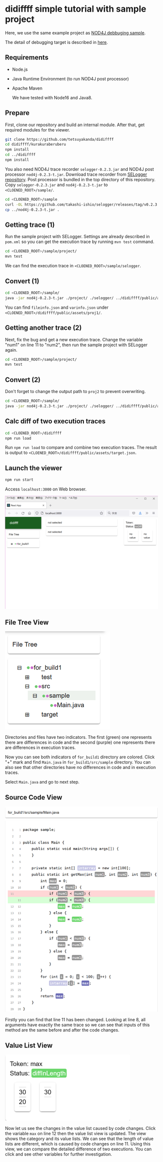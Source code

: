 # didiffff simple tutorial with sample project

Here, we use the same example project as [NOD4J debbuging sample](https://github.com/k-shimari/nod4j/wiki/Try-our-viewer-in-a-debugging-sample).

The detail of debugging target is described in [here](https://github.com/k-shimari/nod4j/wiki/Try-our-viewer-in-a-debugging-sample#the-detail-of-debugging-target).

## Requirements

* Node.js
* Java Runtime Environment (to run NOD4J post processor)
* Apache Maven

  We have tested with Node16 and Java8.

## Prepare

First, clone our repository and build an internal module.
After that, get required modules for the viewer.

```sh
git clone https://github.com/tetsuyakanda/didiffff
cd didiffff/kurakuraberuberu
npm install
cd ../didiffff
npm install
```

You also need NOD4J trace recorder `selogger-0.2.3.jar` and NOD4J post processor `nod4j-0.2.3-t.jar`.
Download trace recorder from [SELogger repository](https://github.com/takashi-ishio/selogger/releases/tag/v0.2.3).
Post processor is bundled in the top directory of this repository.
Copy `selogger-0.2.3.jar` and `nod4j-0.2.3-t.jar` to `<CLOENED_ROOT>/sample/`.

```sh
cd <CLOENED_ROOT>/sample
curl -OL https://github.com/takashi-ishio/selogger/releases/tag/v0.2.3
cp ../nod4j-0.2.3-t.jar .
```

## Getting trace (1)

Run the sample project with SELogger.
Settings are already described in `pom.xml` so you can get the execution trace by running `mvn test` command.

```sh
cd <CLOENED_ROOT>/sample/project/
mvn test
```

We can find the execution trace in `<CLOENED_ROOT>/sample/selogger`.

## Convert (1)

```sh
cd <CLOENED_ROOT>/sample/
java -jar nod4j-0.2.3-t.jar ./project/ ./selogger/ ../didiffff/public/assets/proj1
```

You can find `fileinfo.json` and `varinfo.json` under `<CLOENED_ROOT>/didiffff/public/assets/proj1/`.

## Getting another trace (2)

Next, fix the bug and get a new execution trace.
Change the variable "num1" on line 11 to "num2", then run the sample project with SELogger again.

```sh
cd <CLOENED_ROOT>/sample/project/
mvn test
```

## Convert (2)

Don't forget to change the output path to `proj2` to prevent overwriting.

```sh
cd <CLOENED_ROOT>/sample/
java -jar nod4j-0.2.3-t.jar ./project/ ./selogger/ ../didiffff/public/assets/proj2
```

## Calc diff of two execution traces

```sh
cd <CLOENED_ROOT>/didiffff
npm run load
```

Run `npm run load` to compare and combine two execution traces.
The result is output to  `<CLOENED_ROOT>/didiffff/public/assets/target.json`.

## Launch the viewer

```sh
npm run start
```

Access `localhost:3000` on Web browser.

![overview](./doc/overview.png)

## File Tree View

![filetree](./doc/filetree.png)

Directories and files have two indicators.
The first (green) one represents there are differences in code and the second (purple) one represents there are differences in execution traces.

Now you can see both indicators of `for_build1` directory are colored.
Click "+" mark and find `Main.java` in `for_build1/src/sample` directory.
You can also see that other directories have no differences in code and in execution traces.

Select `Main.java` and go to next step.

## Source Code View

![sourcecode](./doc/sourcecode.png)

Firstly you can find that line 11 has been changed.
Looking at line 8, all arguments have exactly the same trace so we can see that inputs of this method are the same before and after the code changes.

## Value List View

![valuelist](./doc/valuelist.png)

Now let us see the changes in the value list caused by code changes.
Click the variable `max` on line 12 then the value list view is updated.
The view shows the category and its value lists.
We can see that the length of value lists are different, which is caused by code changes on line 11.
Using this view, we can compare the detailed difference of two executions.
You can click and see other variables for further investigation.
